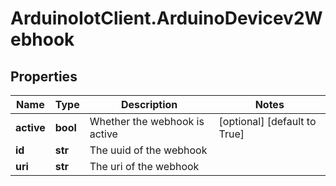 # ArduinoIotClient.ArduinoDevicev2Webhook

## Properties

Name | Type | Description | Notes
------------ | ------------- | ------------- | -------------
**active** | **bool** | Whether the webhook is active | [optional] [default to True]
**id** | **str** | The uuid of the webhook | 
**uri** | **str** | The uri of the webhook | 


